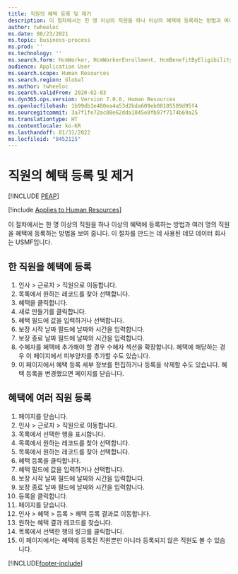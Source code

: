 ```yaml
---
title: 직원의 혜택 등록 및 제거
description: 이 절차에서는 한 명 이상의 직원을 하나 이상의 혜택에 등록하는 방법과 여러 명의 직원을 혜택에 등록하는 방법을 보여 줍니다.
author: twheeloc
ms.date: 08/23/2021
ms.topic: business-process
ms.prod: ''
ms.technology: ''
ms.search.form: HcmWorker, HcmWorkerEnrollment, HcmBenefitByEligibilityLookup, HcmMassBenefitEnrollment, HcmBenefitLookup, HcmMassBenefitEnrollmentResults, BenefitWorkspace, HcmBenefitSummaryPart
audience: Application User
ms.search.scope: Human Resources
ms.search.region: Global
ms.author: twheeloc
ms.search.validFrom: 2020-02-03
ms.dyn365.ops.version: Version 7.0.0, Human Resources
ms.openlocfilehash: 1b99db1e480ea4a53d2bda609eb08105509d95f4
ms.sourcegitcommit: 3a7f1fe72ac08e62dda1045e0fb97f7174b69a25
ms.translationtype: HT
ms.contentlocale: ko-KR
ms.lasthandoff: 01/31/2022
ms.locfileid: "8452125"
---
```

# <a name="enroll-and-remove-benefits-from-workers"></a>직원의 혜택 등록 및 제거


[!INCLUDE [PEAP](../includes/peap-1.md)]

[!include [Applies to Human Resources](../includes/applies-to-hr.md)]



이 절차에서는 한 명 이상의 직원을 하나 이상의 혜택에 등록하는 방법과 여러 명의 직원을 혜택에 등록하는 방법을 보여 줍니다. 이 절차를 만드는 데 사용된 데모 데이터 회사는 USMF입니다.


## <a name="enroll-a-single-worker-in-benefits"></a>한 직원을 혜택에 등록
1. 인사 > 근로자 > 직원으로 이동합니다.
2. 목록에서 원하는 레코드를 찾아 선택합니다.
3. 혜택을 클릭합니다.
4. 새로 만들기를 클릭합니다.
5. 혜택 필드에 값을 입력하거나 선택합니다.
6. 보장 시작 날짜 필드에 날짜와 시간을 입력합니다.
7. 보장 종료 날짜 필드에 날짜와 시간을 입력합니다.
8. 수혜자를 혜택에 추가해야 할 경우 수혜자 섹션을 확장합니다. 혜택에 해당하는 경우 이 페이지에서 피부양자를 추가할 수도 있습니다.
9. 이 페이지에서 혜택 등록 세부 정보를 편집하거나 등록을 삭제할 수도 있습니다. 혜택 등록을 변경했으면 페이지를 닫습니다.

## <a name="enroll-multiple-workers-in-a-benefit"></a>혜택에 여러 직원 등록
1. 페이지를 닫습니다.
2. 인사 > 근로자 > 직원으로 이동합니다.
3. 목록에서 선택한 행을 표시합니다.
4. 목록에서 원하는 레코드를 찾아 선택합니다.
5. 목록에서 원하는 레코드를 찾아 선택합니다.
6. 혜택 등록을 클릭합니다.
7. 혜택 필드에 값을 입력하거나 선택합니다.
8. 보장 시작 날짜 필드에 날짜와 시간을 입력합니다.
9. 보장 종료 날짜 필드에 날짜와 시간을 입력합니다.
10. 등록을 클릭합니다.
11. 페이지를 닫습니다.
12. 인사 > 혜택 > 등록 > 혜택 등록 결과로 이동합니다.
13. 원하는 혜택 결과 레코드를 찾습니다.
14. 목록에서 선택한 행의 링크를 클릭합니다.
15. 이 페이지에서는 혜택에 등록된 직원뿐만 아니라 등록되지 않은 직원도 볼 수 있습니다.



[!INCLUDE[footer-include](../includes/footer-banner.md)]
